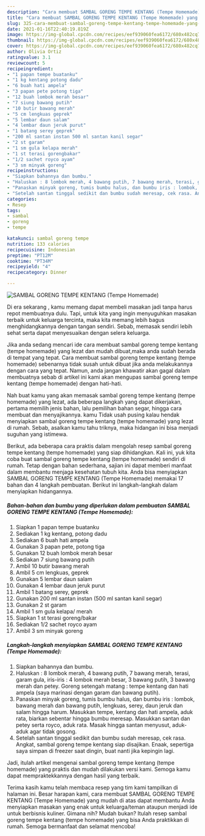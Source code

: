 ```yaml
---
description: "Cara membuat SAMBAL GORENG TEMPE KENTANG (Tempe Homemade) yang nikmat dan Mudah Dibuat"
title: "Cara membuat SAMBAL GORENG TEMPE KENTANG (Tempe Homemade) yang nikmat dan Mudah Dibuat"
slug: 325-cara-membuat-sambal-goreng-tempe-kentang-tempe-homemade-yang-nikmat-dan-mudah-dibuat
date: 2021-01-16T22:40:19.819Z
image: https://img-global.cpcdn.com/recipes/eef939060fea6172/680x482cq70/sambal-goreng-tempe-kentang-tempe-homemade-foto-resep-utama.jpg
thumbnail: https://img-global.cpcdn.com/recipes/eef939060fea6172/680x482cq70/sambal-goreng-tempe-kentang-tempe-homemade-foto-resep-utama.jpg
cover: https://img-global.cpcdn.com/recipes/eef939060fea6172/680x482cq70/sambal-goreng-tempe-kentang-tempe-homemade-foto-resep-utama.jpg
author: Olivia Ortiz
ratingvalue: 3.1
reviewcount: 5
recipeingredient:
- "1 papan tempe buatanku"
- "1 kg kentang potong dadu"
- "6 buah hati ampela"
- "3 papan pete potong tiga"
- "12 buah lombok merah besar"
- "7 siung bawang putih"
- "10 butir bawang merah"
- "5 cm lengkuas geprek"
- "5 lembar daun salam"
- "4 lembar daun jeruk purut"
- "1 batang serey geprek"
- "200 ml santan instan 500 ml santan kanil segar"
- "2 st garam"
- "1 sm gula kelapa merah"
- "1 st terasi gorengbakar"
- "1/2 sachet royco ayam"
- "3 sm minyak goreng"
recipeinstructions:
- "Siapkan bahannya dan bumbu."
- "Haluskan : 8 lombok merah, 4 bawang putih, 7 bawang merah, terasi, garam gula, iris-iris : 4 lombok merah besar, 3 bawang putih, 3 bawang merah dan petey. Goreng setengah matang : tempe kentang dan hati ampela (saya marinasi dengan garam dan bawang putih)."
- "Panaskan minyak goreng, tumis bumbu halus, dan bumbu iris : lombok, bawang merah dan bawang putih, lengkuas, serey, daun jeruk dan salam hingga harum. Masukkan tempe, kentang dan hati ampela, aduk rata, biarkan sebentar hingga bumbu meresap. Masukkan santan dan petey serta royco, aduk rata. Masak hingga santan menyusut, aduk-aduk agar tidak gosong."
- "Setelah santan tinggal sedikit dan bumbu sudah meresap, cek rasa. Angkat, sambal goreng tempe kentang siap disajikan. Enaak, sepertiga saya simpan di freezer saat dingin, buat nanti jika kepingin lagi."
categories:
- Resep
tags:
- sambal
- goreng
- tempe

katakunci: sambal goreng tempe 
nutrition: 133 calories
recipecuisine: Indonesian
preptime: "PT12M"
cooktime: "PT34M"
recipeyield: "4"
recipecategory: Dinner

---
```



![SAMBAL GORENG TEMPE KENTANG (Tempe Homemade)](https://img-global.cpcdn.com/recipes/eef939060fea6172/680x482cq70/sambal-goreng-tempe-kentang-tempe-homemade-foto-resep-utama.jpg)

Di era  sekarang , kamu memang dapat membeli masakan jadi tanpa harus repot membuatnya dulu. Tapi, untuk kita yang ingin menyuguhkan masakan terbaik untuk keluarga tercinta, maka kita memang lebih bagus menghidangkannya dengan tangan sendiri. Sebab, memasak sendiri lebih sehat serta dapat menyesuaikan dengan selera keluarga.

Jika anda sedang mencari ide cara membuat sambal goreng tempe kentang (tempe homemade) yang lezat dan mudah dibuat,maka anda sudah berada di tempat yang tepat. Cara membuat sambal goreng tempe kentang (tempe homemade)  sebenarnya tidak susah untuk dibuat jika anda melakukannya dengan cara yang tepat. Namun, anda jangan khawatir akan gagal dalam membuatnya 
sebab di artikel ini kami akan mengupas sambal goreng tempe kentang (tempe homemade) dengan hati-hati.  



Nah buat kamu yang akan memasak sambal goreng tempe kentang (tempe homemade) yang lezat, ada beberapa langkah yang dapat dikerjakan, pertama memilih jenis bahan, lalu pemilihan bahan segar, hingga cara membuat dan menyajikannya. kamu Tidak usah pusing kalau hendak menyiapkan sambal goreng tempe kentang (tempe homemade) yang lezat di rumah. Sebab, asalkan kamu  tahu triknya, maka hidangan ini bisa menjadi suguhan yang istimewa.

Berikut, ada beberapa cara praktis  dalam mengolah resep sambal goreng tempe kentang (tempe homemade) yang siap dihidangkan. Kali ini, yuk kita coba buat sambal goreng tempe kentang (tempe homemade) sendiri di rumah. Tetap dengan bahan sederhana, sajian ini dapat memberi manfaat dalam membantu menjaga kesehatan tubuh kita. Anda bisa menyiapkan SAMBAL GORENG TEMPE KENTANG (Tempe Homemade) memakai 17 bahan dan 4 langkah pembuatan. Berikut ini langkah-langkah dalam menyiapkan hidangannya.

<!--inarticleads1-->

##### Bahan-bahan dan bumbu yang diperlukan dalam pembuatan SAMBAL GORENG TEMPE KENTANG (Tempe Homemade):

1. Siapkan 1 papan tempe buatanku
1. Sediakan 1 kg kentang, potong dadu
1. Sediakan 6 buah hati ampela
1. Gunakan 3 papan pete, potong tiga
1. Gunakan 12 buah lombok merah besar
1. Sediakan 7 siung bawang putih
1. Ambil 10 butir bawang merah
1. Ambil 5 cm lengkuas, geprek
1. Gunakan 5 lembar daun salam
1. Gunakan 4 lembar daun jeruk purut
1. Ambil 1 batang serey, geprek
1. Gunakan 200 ml santan instan (500 ml santan kanil segar)
1. Gunakan 2 st garam
1. Ambil 1 sm gula kelapa/ merah
1. Siapkan 1 st terasi goreng/bakar
1. Sediakan 1/2 sachet royco ayam
1. Ambil 3 sm minyak goreng




<!--inarticleads2-->

##### Langkah-langkah menyiapkan SAMBAL GORENG TEMPE KENTANG (Tempe Homemade):

1. Siapkan bahannya dan bumbu.
1. Haluskan : 8 lombok merah, 4 bawang putih, 7 bawang merah, terasi, garam gula, iris-iris : 4 lombok merah besar, 3 bawang putih, 3 bawang merah dan petey. Goreng setengah matang : tempe kentang dan hati ampela (saya marinasi dengan garam dan bawang putih).
1. Panaskan minyak goreng, tumis bumbu halus, dan bumbu iris : lombok, bawang merah dan bawang putih, lengkuas, serey, daun jeruk dan salam hingga harum. Masukkan tempe, kentang dan hati ampela, aduk rata, biarkan sebentar hingga bumbu meresap. Masukkan santan dan petey serta royco, aduk rata. Masak hingga santan menyusut, aduk-aduk agar tidak gosong.
1. Setelah santan tinggal sedikit dan bumbu sudah meresap, cek rasa. Angkat, sambal goreng tempe kentang siap disajikan. Enaak, sepertiga saya simpan di freezer saat dingin, buat nanti jika kepingin lagi.




Jadi, itulah artikel mengenai  sambal goreng tempe kentang (tempe homemade)  yang praktis dan mudah dilakukan versi kami. Semoga kamu dapat mempraktekkannya dengan hasil yang terbaik. 

Terima kasih kamu telah membaca resep yang tim kami tampilkan di halaman ini. Besar harapan kami, cara membuat  SAMBAL GORENG TEMPE KENTANG (Tempe Homemade) yang mudah di atas dapat membantu Anda menyiapkan masakan yang enak untuk keluarga/teman ataupun menjadi ide untuk berbisnis kuliner. Gimana nih? Mudah bukan? Itulah resep sambal goreng tempe kentang (tempe homemade) yang bisa Anda praktikkan di rumah. Semoga bermanfaat dan selamat mencoba!

